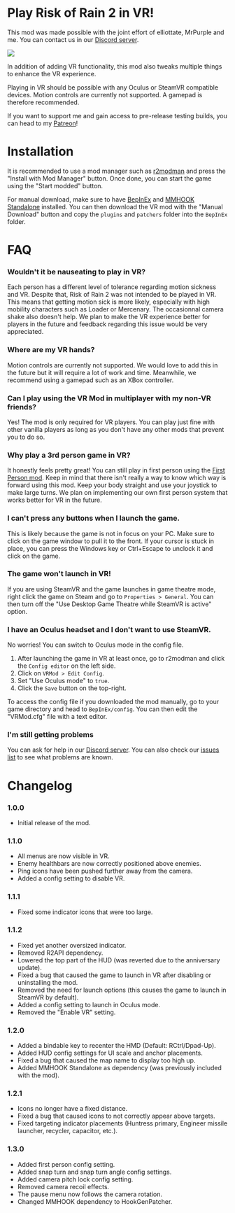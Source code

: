 
# Play Risk of Rain 2 in VR!
This mod was made possible with the joint effort of elliottate, MrPurple and me. You can contact us in our [Discord server](https://discord.gg/eQ7Fwac).

![](https://thumbs.gfycat.com/UnfitAdoredBooby-size_restricted.gif)

In addition of adding VR functionality, this mod also tweaks multiple things to enhance the VR experience.

Playing in VR should be possible with any Oculus or SteamVR compatible devices. Motion controls are currently not supported. A gamepad is therefore recommended.

If you want to support me and gain access to pre-release testing builds, you can head to my [Patreon](https://www.patreon.com/DrBibop)!

# Installation
It is recommended to use a mod manager such as [r2modman](https://thunderstore.io/package/ebkr/r2modman/) and press the "Install with Mod Manager" button. Once done, you can start the game using the "Start modded" button.

For manual download, make sure to have [BepInEx](https://thunderstore.io/package/bbepis/BepInExPack/) and [MMHOOK Standalone](https://thunderstore.io/package/XoXFaby/MMHOOK_Standalone/) installed. You can then download the VR mod with the "Manual Download" button and copy the `plugins` and `patchers` folder into the `BepInEx` folder.

# FAQ
### Wouldn't it be nauseating to play in VR?
Each person has a different level of tolerance regarding motion sickness and VR. Despite that, Risk of Rain 2 was not intended to be played in VR. This means that getting motion sick is more likely, especially with high mobility characters such as Loader or Mercenary. The occasionnal camera shake also doesn't help. We plan to make the VR experience better for players in the future and feedback regarding this issue would be very appreciated.

### Where are my VR hands?
Motion controls are currently not supported. We would love to add this in the future but it will require a lot of work and time. Meanwhile, we recommend using a gamepad such as an XBox controller.

### Can I play using the VR Mod in multiplayer with my non-VR friends?
Yes! The mod is only required for VR players. You can play just fine with other vanilla players as long as you don't have any other mods that prevent you to do so.

### Why play a 3rd person game in VR?
It honestly feels pretty great! You can still play in first person using the [First Person mod](https://thunderstore.io/package/mistername/FirstPersonView/). Keep in mind that there isn't really a way to know which way is forward using this mod. Keep your body straight and use your joystick to make large turns. We plan on implementing our own first person system that works better for VR in the future.

### I can't press any buttons when I launch the game.
This is likely because the game is not in focus on your PC. Make sure to click on the game window to pull it to the front. If your cursor is stuck in place, you can press the Windows key or Ctrl+Escape to unclock it and click on the game.

### The game won't launch in VR!
If you are using SteamVR and the game launches in game theatre mode, right click the game on Steam and go to `Properties > General`. You can then turn off the "Use Desktop Game Theatre while SteamVR is active" option.

### I have an Oculus headset and I don't want to use SteamVR.
No worries! You can switch to Oculus mode in the config file.
1. After launching the game in VR at least once, go to r2modman and click the `Config editor` on the left side.
2. Click on `VRMod > Edit Config`.
3. Set "Use Oculus mode" to `true`.
4. Click the `Save` button on the top-right.

To access the config file if you downloaded the mod manually, go to your game directory and head to `BepInEx/config`. You can then edit the "VRMod.cfg" file with a text editor.

### I'm still getting problems
You can ask for help in our [Discord server](https://discord.gg/eQ7Fwac). You can also check our [issues list](https://github.com/DrBibop/RoR2VRMod/issues) to see what problems are known.


# Changelog
### 1.0.0
- Initial release of the mod.

### 1.1.0
- All menus are now visible in VR.
- Enemy healthbars are now correctly positioned above enemies.
- Ping icons have been pushed further away from the camera.
- Added a config setting to disable VR.

### 1.1.1
- Fixed some indicator icons that were too large.

### 1.1.2
- Fixed yet another oversized indicator.
- Removed R2API dependency.
- Lowered the top part of the HUD (was reverted due to the anniversary update).
- Fixed a bug that caused the game to launch in VR after disabling or uninstalling the mod.
- Removed the need for launch options (this causes the game to launch in SteamVR by default).
- Added a config setting to launch in Oculus mode.
- Removed the "Enable VR" setting.

### 1.2.0
- Added a bindable key to recenter the HMD (Default: RCtrl/Dpad-Up).
- Added HUD config settings for UI scale and anchor placements.
- Fixed a bug that caused the map name to display too high up.
- Added MMHOOK Standalone as dependency (was previously included with the mod).

### 1.2.1
- Icons no longer have a fixed distance.
- Fixed a bug that caused icons to not correctly appear above targets.
- Fixed targeting indicator placements (Huntress primary, Engineer missile launcher, recycler, capacitor, etc.).

### 1.3.0
- Added first person config setting.
- Added snap turn and snap turn angle config settings.
- Added camera pitch lock config setting.
- Removed camera recoil effects.
- The pause menu now follows the camera rotation.
- Changed MMHOOK dependency to HookGenPatcher.